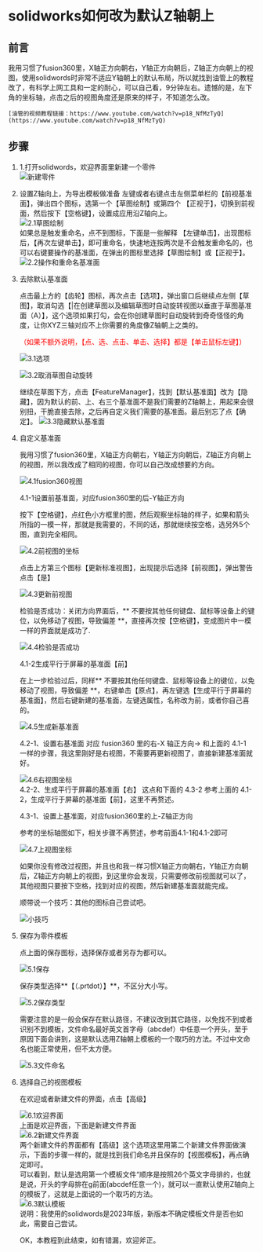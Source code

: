 # solidworks如何改为默认Z轴朝上

## 前言
 我用习惯了fusion360里，X轴正方向朝右，Y轴正方向朝后，Z轴正方向朝上的视图，使用solidwords时非常不适应Y轴朝上的默认布局，所以就找到油管上的教程改了，有科学上网工具和一定的耐心，可以自己看，9分钟左右。遗憾的是，左下角的坐标轴，点击之后的视图角度还是原来的样子，不知道怎么改。  

    [油管的视频教程链接：https://www.youtube.com/watch?v=p18_NfMzTyQ](https://www.youtube.com/watch?v=p18_NfMzTyQ)


## 步骤
1. 1.打开solidwords，欢迎界面里新建一个零件  
    ![新建零件](./images/1新建.png)  
    
2. 设置Z轴向上，为导出模板做准备
    左键或者右键点击左侧菜单栏的【前视基准面】，弹出四个图标，选第一个【草图绘制】或第四个 【正视于】，切换到前视面，然后按下【空格键】，设置成应用沿Z轴向上。  
    ![2.1草图绘制](./images/2.1设置Z轴向上.png)  
    如果总是触发重命名，点不到图标，下面是一些解释
    【左键单击】，出现图标后，【再次左键单击】，即可重命名，快速地连按两次是不会触发重命名的，也可以右键要操作的基准面，在弹出的图标里选择【草图绘制】或【正视于】。  
    ![2.2操作和重命名基准面](./images/2.2操作和重命名.png)

3. 去除默认基准面  

    点击最上方的【齿轮】图标，再次点击【选项】，弹出窗口后继续点左侧【草图】，取消勾选【|在创建草图以及编辑草图时自动旋转视图以垂直于草图基准面（A）】，这个选项如果打勾，会在你创建草图时自动旋转到奇奇怪怪的角度，让你XYZ三轴对应不上你需要的角度像Z轴朝上之类的。  

    <font color=red>（如果不额外说明，【点、选、点击、单击、选择】都是【单击鼠标左键】）</font>  

    ![3.1选项](./images/3.1打开选项.png)  

    ![3.2取消草图自动旋转](./images/3.2取消草图自动旋转.png)  


    继续在草图下方，点击【FeatureManager】，找到【默认基准面】改为【隐藏】，因为默认的前、上、右三个基准面不是我们需要的Z轴朝上，用起来会很别扭，干脆直接去除，之后再自定义我们需要的基准面。最后别忘了点【确定】。
    ![3.3隐藏默认基准面](./images/3.3隐藏默认基准面.png)  


4. 自定义基准面  

    我用习惯了fusion360里，X轴正方向朝右，Y轴正方向朝后，Z轴正方向朝上的视图，所以我改成了相同的视图，你可以自己改成想要的方向。  

    ![4.1fusion360视图](./images/4.1fusion360视图.png)  


    4.1-1设置前基准面，对应fusion360里的后-Y轴正方向  

	按下【空格键】，点红色小方框里的图，然后观察坐标轴的样子，如果和箭头所指的一模一样，那就是我需要的，不同的话，那就继续按空格，选另外5个图，直到完全相同。  

	![4.2前视图的坐标](./images/4.2前的坐标.png)  

    点击上方第三个图标【更新标准视图】，出现提示后选择【前视图】，弹出警告点击【是】  

    ![4.3更新前视图](./images/4.3更新前视面.png)  

    检验是否成功：关闭方向界面后，** 不要按其他任何键盘、鼠标等设备上的键位，以免移动了视图，导致偏差 **，直接再次按【空格键】，变成图片中一模一样的界面就是成功了.  

    ![4.4检验是否成功](./images/4.4检验前视面.png)  

    4.1-2生成平行于屏幕的基准面【前】  

	在上一步检验过后，同样** 不要按其他任何键盘、鼠标等设备上的键位，以免移动了视图，导致偏差 **，右键单击【原点】，再左键选【生成平行于屏幕的基准面】，然后右键新建的基准面，左键选属性，名称改为前，或者你自己喜的。  


    ![4.5生成新基准面](./images/4.5生成新基准面.png)  


    4.2-1、设置右基准面
    对应 fusion360 里的右-X 轴正方向→ 和上面的 4.1-1 一样的步骤，我这里刚好是右视图，不需要再更新视图了，直接新建基准面就好。  
   
    ![4.6右视图坐标](./images/4.6右的坐标.png)  
     4.2-2、生成平行于屏幕的基准面【右】 这点和下面的 4.3-2 参考上面的 4.1-2，生成平行于屏幕的基准面【前】，这里不再赘述。  

    4.3-1、设置上基准面，对应fusion360里的上-Z轴正方向  

	参考的坐标轴图如下，相关步骤不再赘述，参考前面4.1-1和4.1-2即可  

    ![4.7上视图坐标](./images/4.7上的坐标.png)  


    如果你没有修改过视图，并且也和我一样习惯X轴正方向朝右，Y轴正方向朝后，Z轴正方向朝上的视图，到这里你会发现，只需要修改前视图就可以了，其他视图只要按下空格，找到对应的视图，然后新建基准面就能完成。  


    顺带说一个技巧：其他的图标自己尝试吧。  

    ![小技巧](./images/4.8小技巧.png)  


5. 保存为零件模板  

    点上面的保存图标，选择保存或者另存为都可以。  

    ![5.1保存](./images/5.1保存.png)  

    保存类型选择**【（.prtdot）】**，不区分大小写。  

    ![5.2保存类型](./images/5.2prtdot模板文件格式.png)  

    需要注意的是一般会保存在默认路径，不建议改到其它路径，以免找不到或者识别不到模板，文件命名最好英文首字母（abcdef）中任意一个开头，至于原因下面会讲到，这是默认选用Z轴朝上模板的一个取巧的方法。不过中文命名也能正常使用，但不太方便。  

    ![5.3文件命名](./images/5.3文件命名.png)  


6. 选择自己的视图模板  

    在欢迎或者新建文件的界面，点击【高级】  

    ![6.1欢迎界面](./images/6.1查看模板1.png)  
    上面是欢迎界面，下面是新建文件界面  
    ![6.2新建文件界面](./images/6.2查看模板2.png)  
    两个新建文件的界面都有【高级】这个选项这里用第二个新建文件界面做演示，下面的步骤一样的，就是找到我们命名并且保存的【视图模板】，再点确定即可。  
	可以看到，默认是选用第一个模板文件“顺序是按照26个英文字母排的，也就是说，开头的字母排在g前面(abcdef任意一个)，就可以一直默认使用Z轴向上的模板了，这就是上面说的一个取巧的方法。  
    ![6.3默认模板](./images/6.3默认模板的规律.png)  
    说明：我使用的solidwords是2023年版，新版本不确定模板文件是否也如此，需要自己尝试。  

    OK，本教程到此结束，如有错漏，欢迎斧正。  




